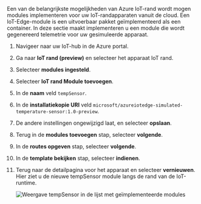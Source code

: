 Een van de belangrijkste mogelijkheden van Azure IoT-rand wordt mogen modules implementeren voor uw IoT-randapparaten vanuit de cloud. Een IoT-Edge-module is een uitvoerbaar pakket geïmplementeerd als een container. In deze sectie maakt implementeren u een module die wordt gegenereerd telemetrie voor uw gesimuleerde apparaat. 

1. Navigeer naar uw IoT-hub in de Azure portal.
1. Ga naar **IoT rand (preview)** en selecteer het apparaat IoT rand.
1. Selecteer **modules ingesteld**.
1. Selecteer **IoT rand Module toevoegen**.
1. In de **naam** veld `tempSensor`. 
1. In de **installatiekopie URI** veld `microsoft/azureiotedge-simulated-temperature-sensor:1.0-preview`. 
1. De andere instellingen ongewijzigd laat, en selecteer **opslaan**.
1. Terug in de **modules toevoegen** stap, selecteer **volgende**.
1. In de **routes opgeven** stap, selecteer **volgende**.
1. In de **template bekijken** stap, selecteer **indienen**.
1. Terug naar de detailpagina voor het apparaat en selecteer **vernieuwen**. Hier ziet u de nieuwe tempSensor module langs de rand van de IoT-runtime. 

   ![Weergave tempSensor in de lijst met geïmplementeerde modules][1]

<!-- Images -->
[1]: ../articles/iot-edge/media/tutorial-simulate-device-windows/view-module.png